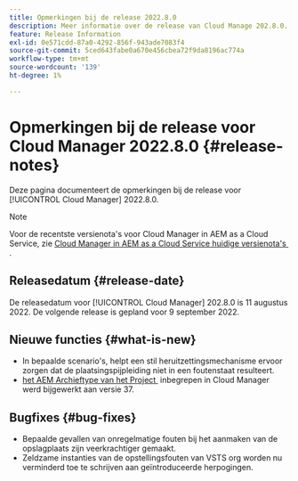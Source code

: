 ```yaml
---
title: Opmerkingen bij de release 2022.8.0
description: Meer informatie over de release van Cloud Manage 202.8.0.
feature: Release Information
exl-id: 0e571cdd-87a0-4292-856f-943ade7083f4
source-git-commit: 5ced643fabe0a670e456cbea72f9da8196ac774a
workflow-type: tm+mt
source-wordcount: '139'
ht-degree: 1%

---
```


# Opmerkingen bij de release voor Cloud Manager 2022.8.0 {#release-notes}

Deze pagina documenteert de opmerkingen bij de release voor [!UICONTROL Cloud Manager] 2022.8.0.

>[!NOTE]
>
>Voor de recentste versienota&#39;s voor Cloud Manager in AEM as a Cloud Service, zie [&#x200B; Cloud Manager in AEM as a Cloud Service huidige versienota&#39;s &#x200B;](https://experienceleague.adobe.com/nl/docs/experience-manager-cloud-service/content/release-notes/cloud-manager/current).

## Releasedatum {#release-date}

De releasedatum voor [!UICONTROL Cloud Manager] 202.8.0 is 11 augustus 2022. De volgende release is gepland voor 9 september 2022.

## Nieuwe functies {#what-is-new}

* In bepaalde scenario&#39;s, helpt een stil heruitzettingsmechanisme ervoor zorgen dat de plaatsingspijpleiding niet in een foutenstaat resulteert.
* [&#x200B; het AEM Archieftype van het Project &#x200B;](https://experienceleague.adobe.com/nl/docs/experience-manager-core-components/using/developing/archetype/overview) inbegrepen in Cloud Manager werd bijgewerkt aan versie 37.

## Bugfixes {#bug-fixes}

* Bepaalde gevallen van onregelmatige fouten bij het aanmaken van de opslagplaats zijn veerkrachtiger gemaakt.
* Zeldzame instanties van de opstellingsfouten van VSTS org worden nu verminderd toe te schrijven aan geïntroduceerde herpogingen.
